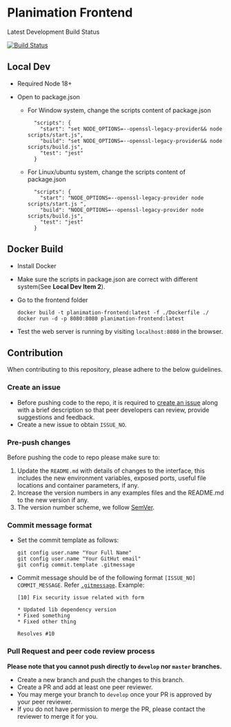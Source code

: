 # Planimation Frontend

Latest Development Build Status

[![Build Status](https://travis-ci.org/planimation/backend.svg?branch=develop)](https://travis-ci.org/planimation/frontend)

## Local Dev 

- Required Node 18+

- Open to package.json

    - For Window system, change the scripts content of package.json
    
        ```
          "scripts": {
            "start": "set NODE_OPTIONS=--openssl-legacy-provider&& node scripts/start.js",
            "build": "set NODE_OPTIONS=--openssl-legacy-provider&& node scripts/build.js",
            "test": "jest"
          }
        ```
    
    - For Linux/ubuntu system, change the scripts content of package.json
    
        ```
          "scripts": {
            "start": "NODE_OPTIONS=--openssl-legacy-provider node scripts/start.js ",
            "build": "NODE_OPTIONS=--openssl-legacy-provider node scripts/build.js",
            "test": "jest"
          }
        ```
    

## Docker Build

- Install Docker
- Make sure the scripts in package.json are correct with different system(See **Local Dev Item 2**).
- Go to the frontend folder

	```
	docker build -t planimation-frontend:latest -f ./Dockerfile ./
	docker run -d -p 8080:8080 planimation-frontend:latest 
	```
	
- Test the web server is running by visiting `localhost:8080` in the browser.

## Contribution

When contributing to this repository, please adhere to the below guidelines.

### Create an issue

- Before pushing code to the repo, it is required to [create an issue](https://github.com/planimation/frontend/issues) along with a brief description so that peer developers can review, provide suggestions and feedback.
- Create a new issue to obtain `ISSUE_NO`.

### Pre-push changes

Before pushing the code to repo please make sure to:

1. Update the `README.md` with details of changes to the interface, this includes the new environment 
   variables, exposed ports, useful file locations and container parameters, if any.
2. Increase the version numbers in any examples files and the README.md to the new version if any. 
3. The version number scheme, we follow [SemVer](http://semver.org/).

### Commit message format

- Set the commit template as follows:
    ```
    git config user.name "Your Full Name"
    git config user.name "Your GitHut email"
    git config commit.template .gitmessage
    ```
- Commit message should be of the following format `[ISSUE_NO] COMMIT_MESSAGE`. Refer [`.gitmessage`](https://github.com/planimation/frontend/blob/develop/.gitmessage). Example:
    ```
    [10] Fix security issue related with form
    
    * Updated lib dependency version
    * Fixed something
    * Fixed other thing
    
    Resolves #10
    ```

### Pull Request and peer code review process

**Please note that you cannot push directly to `develop` nor `master` branches.**

- Create a new branch and push the changes to this branch.
- Create a PR and add at least one peer reviewer.
- You may merge your branch to `develop` once your PR is approved by your peer reviewer.
- If you do not have permission to merge the PR, please contact the reviewer to merge it for you.